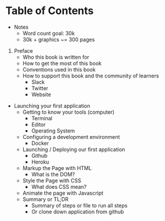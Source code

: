 # Table of Contents

* Notes
    * Word count goal: 30k
    * 30k + graphics ~= 300 pages
    

1. Preface
    * Who this book is written for
    * How to get the most of this book
    * Conventions used in this book
    * How to support this book and the community of learners
        * Slack
        * Twitter
        * Website
* Launching your first application
    * Getting to know your tools (computer)
        * Terminal
        * Editor
        * Operating System
    * Configuring a development environment
        * Docker  
    * Launching / Deploying our first application
        * Github
        * Heroku
    * Markup the Page with HTML
        * What is the DOM?
    * Style the Page with CSS
        * What does CSS mean?
    * Animate the page with Javascript
    * Summary or TL;DR
        * Summary of steps or file to run all steps
        * Or clone down application from github
    
        
        



    